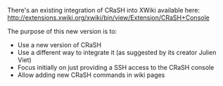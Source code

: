 There's an existing integration of CRaSH into XWiki available here: http://extensions.xwiki.org/xwiki/bin/view/Extension/CRaSH+Console

The purpose of this new version is to:
* Use a new version of CRaSH
* Use a different way to integrate it (as suggested by its creator Julien Viet)
* Focus initially on just providing a SSH access to the CRaSH console
* Allow adding new CRaSH commands in wiki pages
